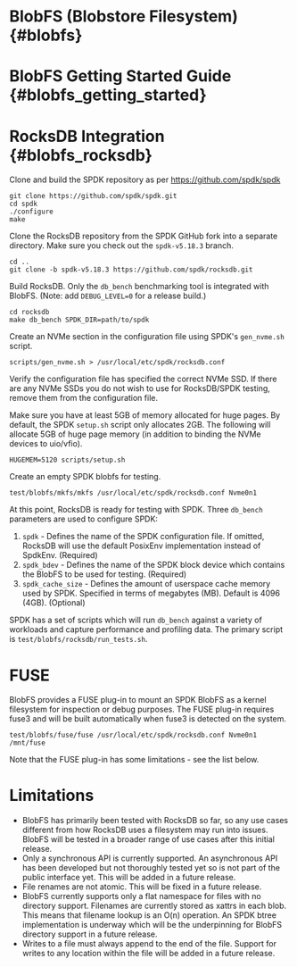 # BlobFS (Blobstore Filesystem) {#blobfs}

# BlobFS Getting Started Guide {#blobfs_getting_started}

# RocksDB Integration {#blobfs_rocksdb}

Clone and build the SPDK repository as per https://github.com/spdk/spdk

~~~{.sh}
git clone https://github.com/spdk/spdk.git
cd spdk
./configure
make
~~~

Clone the RocksDB repository from the SPDK GitHub fork into a separate directory.
Make sure you check out the `spdk-v5.18.3` branch.

~~~{.sh}
cd ..
git clone -b spdk-v5.18.3 https://github.com/spdk/rocksdb.git
~~~

Build RocksDB.  Only the `db_bench` benchmarking tool is integrated with BlobFS.
(Note: add `DEBUG_LEVEL=0` for a release build.)

~~~{.sh}
cd rocksdb
make db_bench SPDK_DIR=path/to/spdk
~~~

Create an NVMe section in the configuration file using SPDK's `gen_nvme.sh` script.

~~~{.sh}
scripts/gen_nvme.sh > /usr/local/etc/spdk/rocksdb.conf
~~~

Verify the configuration file has specified the correct NVMe SSD.
If there are any NVMe SSDs you do not wish to use for RocksDB/SPDK testing, remove them from the configuration file.

Make sure you have at least 5GB of memory allocated for huge pages.
By default, the SPDK `setup.sh` script only allocates 2GB.
The following will allocate 5GB of huge page memory (in addition to binding the NVMe devices to uio/vfio).

~~~{.sh}
HUGEMEM=5120 scripts/setup.sh
~~~

Create an empty SPDK blobfs for testing.

~~~{.sh}
test/blobfs/mkfs/mkfs /usr/local/etc/spdk/rocksdb.conf Nvme0n1
~~~

At this point, RocksDB is ready for testing with SPDK.  Three `db_bench` parameters are used to configure SPDK:

1. `spdk` - Defines the name of the SPDK configuration file.  If omitted, RocksDB will use the default PosixEnv implementation
   instead of SpdkEnv. (Required)
2. `spdk_bdev` - Defines the name of the SPDK block device which contains the BlobFS to be used for testing. (Required)
3. `spdk_cache_size` - Defines the amount of userspace cache memory used by SPDK.  Specified in terms of megabytes (MB).
   Default is 4096 (4GB).  (Optional)

SPDK has a set of scripts which will run `db_bench` against a variety of workloads and capture performance and profiling
data.  The primary script is `test/blobfs/rocksdb/run_tests.sh`.

# FUSE

BlobFS provides a FUSE plug-in to mount an SPDK BlobFS as a kernel filesystem for inspection or debug purposes.
The FUSE plug-in requires fuse3 and will be built automatically when fuse3 is detected on the system.

~~~{.sh}
test/blobfs/fuse/fuse /usr/local/etc/spdk/rocksdb.conf Nvme0n1 /mnt/fuse
~~~

Note that the FUSE plug-in has some limitations - see the list below.

# Limitations

* BlobFS has primarily been tested with RocksDB so far, so any use cases different from how RocksDB uses a filesystem
  may run into issues.  BlobFS will be tested in a broader range of use cases after this initial release.
* Only a synchronous API is currently supported.  An asynchronous API has been developed but not thoroughly tested
  yet so is not part of the public interface yet.  This will be added in a future release.
* File renames are not atomic.  This will be fixed in a future release.
* BlobFS currently supports only a flat namespace for files with no directory support.  Filenames are currently stored
  as xattrs in each blob.  This means that filename lookup is an O(n) operation.  An SPDK btree implementation is
  underway which will be the underpinning for BlobFS directory support in a future release.
* Writes to a file must always append to the end of the file.  Support for writes to any location within the file
  will be added in a future release.
